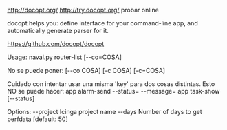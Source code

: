http://docopt.org/
http://try.docopt.org/
  probar online

docopt helps you:
define interface for your command-line app, and
automatically generate parser for it.

https://github.com/docopt/docopt



Usage:
  naval.py router-list [--co=COSA] <name>

No se puede poner:
  [--co COSA]
  [-c COSA]
  [-c=COSA]

Cuidado con intentar usar una misma 'key' para dos cosas distintas.
Esto NO se puede hacer:
  app alarm-send --status=<status> --message=<message>
  app task-show [--status]

Options:
    --project <project>         Icinga project name
    --days <days>               Number of days to get perfdata [default: 50]
